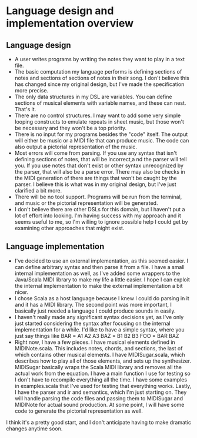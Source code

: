 # Language design and implementation overview

## Language design
- A user writes programs by writing the notes they want to play in a text file.
- The basic computation my language performs is defining sections of notes and
  sections of sections of notes in their song.  I don't believe this has changed
since my original design, but I've made the specification more precise.
- The only data structures in my DSL are variables.  You can define sections of
  musical elements with variable names, and these can nest.  That's it.
- There are no control structures.  I may want to add some very simple looping
  constructs to emulate repeats in sheet music, but those won't be necessary and
they won't be a top priority.
- There is no input for my programs besides the "code" itself.  The output will
  either be music or a MIDI file that can produce music.  The code can also
output a pictorial representation of the music.
- Most errors will come from parsing.  If you use any syntax that isn't defining
  sections of notes, that will be incorrect,a nd the parser will tell you.  If
you use notes that don't exist or other syntax unrecognized by the parser, that
will also be a parse error.  There may also be checks in the MIDI generation of
there are things that won't be caught by the parser.  I believe this is what was
in my original design, but I've just clarified a bit more.
- There will be no tool support.  Programs will be run from the terminal, and
  music or the pictorial representation will be generated.
- I don't believe there are other DSLs for this domain, but I haven't put a lot
  of effort into looking.  I'm having success with my approach and it seems
useful to me, so I'm willing to ignore possible help I could get by examining
other approaches that might exist.

## Language implementation
- I've decided to use an external implementation, as this seemed easier.  I can
  define arbitrary syntax and then parse it from a file.  I have a small
internal implementation as well, as I've added some wrappers to the Java/Scala
MIDI library to make my life a little easier.  I hope I can exploit the internal
implementation to make the external implementation a bit nicer.
- I chose Scala as a host language because I knew I could do parsing in it and
  it has a MIDI library.  The second point was more important, I basically just
needed a language I could produce sounds in easily.
- I haven't really made any significant syntax decisions yet, as I've only just
  started considering the syntax after focusing on the internal implementation
for a while.  I'd like to have a simple syntax, where you just say things like
BAR = A1 A2 A3
BAZ = B1 B2 B3
FOO = BAR BAZ
- Right now, I have a few pieces.  I have musical elements defined in
  MIDINote.scala.  This includes notes, chords, and sections, the last of which
contains other musical elements.  I have MIDISugar.scala, which describes how to
play all of those elements, and sets up the synthesizer.  MIDISugar basically
wraps the Scala MIDI library and removes all the actual work from the equation.
I have a main function I use for testing so I don't have to recompile everything
all the time.  I have some examples in examples.scala that I've used for testing
that everything works.  Lastly, I have the parser and ir and semantics, which
I'm just starting on.  They will handle parsing the code files and passing them
to MIDISugar and MIDINote for actual sound production.  At some point, I will
have some code to generate the pictorial representation as well.

I think it's a pretty good start, and I don't anticipate having to make dramatic
changes anytime soon.
